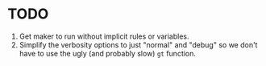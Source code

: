 # TODO
1. Get maker to run without implicit rules or variables.
2. Simplify the verbosity options to just "normal" and "debug" so we don't have to use the ugly (and probably slow) `gt` function.
